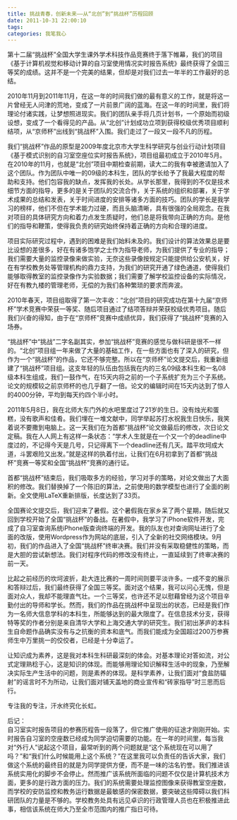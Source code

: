 ```yaml
---
title: 挑战青春，创新未来——从“北创”到“挑战杯”历程回顾
date: 2011-10-31 22:00:10
tags:
categories: 我笔我心
---
```


第十二届“挑战杯”全国大学生课外学术科技作品竞赛终于落下帷幕，我们的项目《基于计算机视觉和移动计算的自习室使用情况实时报告系统》最终获得了全国三等奖的成绩。这并不是一个完美的结果，但却是对我们过去一年半的工作最好的总结。

2010年11月到2011年11月，在这一年的时间我们做的最有意义的工作，就是将这一片曾经无人问津的荒地，变成了一片前景广阔的蓝海。在这一年的时间里，我们将理论付诸实践，让梦想照进现实。我们的团队亲手将几页计划书，一个原始而初级设想，变成了一个看得见的产品。从“北创”计划成功立项到获得校级优秀项目顺利结项，从“京师杯”出线到“挑战杯”入围。我们走过了一段又一段不凡的历程。 

<!--more-->

我们“挑战杯”作品的原型是2009年度北京市大学生科学研究与创业行动计划项目《基于模式识别的自习室空座位实时报告系统》，项目组最初成立于2010年5月。在2010年的11月，也就是“北创”项目中期检查前期，读大二的我有幸被邀请加入了这个团队。作为团队中唯一的09级的本科生，团队的学长给予了我最大程度的帮助和支持。他们包容我的缺点，发挥我的长处。从学长那里，我得到的不仅是技术细节方面的指导，更多的是关于团队的交流合作，关于系统的组织和部署，关于学术成果的总结和发表，关于时间进度的安排等诸多方面的技巧。团队的学长是我学习的榜样，他们不但在学术能力过硬，而且头脑清晰，具有很强的全局观念。在我对项目的具体研究方向和着力点发生质疑时，他们总是将我带向正确的方向。是他们的指导和鞭策，使得我负责的研究始终保持着正确的方向和合理的进度。

项目实际研究过程中，遇到的困难是我们始料未及的。我们设计的算法效果总是要比设想的差很多，好在有诸多饱学之士作为指导老师，为我们提供了专业的指导；我们需要大量的监控录像来做实验，无奈这些录像按规定只能提供给公安机关，好在有学校教务处等管理机构的鼎力支持，为我们的研究开通了绿色通道，使得我们能够取得教室的监控录像作为实验数据；我们需要了解学校监控设备的实际情况，好在有教九楼的管理老师，无偿的为我们各种繁琐的要求而奔波。

2010年春天，项目组取得了第一次丰收：“北创”项目的研究成功在第十九届“京师杯”学术竞赛中荣获一等奖、随后项目通过了结项答辩并荣获校级优秀项目。随后我们兴奋的得知，由于在“京师杯”竞赛中成绩优异，我们获得了“挑战杯”竞赛的入场券。

“挑战杯”中“挑战”二字名副其实，参加“挑战杯”竞赛的感觉与做科研是很不一样的。“北创”项目组一年来做了大量的基础工作，在一些方面也有了深入的研究，但作为一个“挑战杯”的作品，它还不够完整。所以在“京师杯”论文提交后，我重新组建了“挑战杯”项目组。这支年轻的队伍由包括我在内的三名09级本科生和一名08级本科生组成，我们一鼓作气，在15天内将之前的一个子系统扩充为三个子系统。论文的规模较之前京师杯的也几乎翻了一倍。论文的编辑时间在15天内达到了惊人的4000分钟，平均到每天约四个半小时。

2011年5月8日，我在北师大东门外的水吧里度过了21岁的生日。没有烛光和蛋糕，没有歌声和佳肴。我们埋在一堆文献中，同学举起苏打水祝我生日快乐，我笑着说不要撒到电脑上。这一天我们在为首都“挑战杯”论文做最后的修改，次日论文定稿。我在人人网上有这样一条状态：“学术人生就是在一个又一个的deadline中度过的，不记得今天是几号，只记得离下一个deadline还有几天。踏平坎坷成大道，斗罢艰险又出发。”就是这样的执着付出，让我们在6月初拿到了首都“挑战杯”竞赛一等奖和全国“挑战杯”竞赛的通行证。

首都“挑战杯”结束后，我们吸取多方的经验，学习对手的策略，对论文做出了大面积的修改。我们替换掉了一个陈旧的算法，之前使用的数学模型也进行了全面的刷新。全文使用LaTeX重新排版，长度达到了33页。

全国赛论文提交后，我们迎来了暑假。这个暑假我在家乡呆了两个星期，随后就又回到学校开始了全国“挑战杯”的备战。在暑假中，我学习了iPhone软件开发，完成了自习室查询系统iPhone版查询终端的开发。我的队友也对查询网址进行了全面的改版，使用Wordpress作为网站的底层，引入了全新的社交网络模块。9月初，我们的作品进入了全国“挑战杯”终审决赛。我们并没有采取稳健性的策略，而是大胆的尝试新想法。我们对程序代码的修改没有终止，一直延续到了终审决赛的前一天。

比起之前经历的坎坷波折，赴大连比赛的一周时间则要平淡许多。一成不变的展示和答辩过后，我们最终获得了全国三等奖。面对这个结果，我可以问心无愧，但是面对众人，我却不能理直气壮。一个三等奖，也许还不足以慰藉曾经为这个项目辛勤付出的导师和学长。然而，我们的作品在挑战杯中呈现出的状态，已经是我们作为一名师大信息学科的本科生，所能够达到的最大限度了。在信息技术分支，获得特等奖的作者分别是来自清华大学和上海交通大学的研究生。我们初出茅庐的本科生自命题作品确实没有与之抗衡的资本和底气。而我们能成为全国超过200万参赛师生中万里挑一的佼佼者，已经是十分幸运了。

让知识成为素养，这是我对本科生科研最深刻的体会。对基本理论对答如流，对公式定理熟稔于心，这是知识的体现。而能够用理论知识解释生活中的现象，乃至解决实际生产生活中的问题，则是素养的体现。是科学素养，让我们面对“食盐防辐射”的谣言时不为所动，让我们面对铺天盖地的商业宣传和“砖家指导”时三思而后行。

专注我的专注，汗水终究化长虹。

后记：  
自习室实时报告项目的参赛历程告一段落了，但它推广使用的征途才刚刚开始。实时报告自习室的空座数已经成为同学迫切需要的功能。在一年的时间里，每当我对“外行人”说起这个项目，最常听到的两个问题就是“这个系统现在可以用了吗？”和“我们什么时候能用上这个系统？”在这里我可以负责任的告诉大家，我们做这个系统的最终目的就是为同学提供方便，而不是一味的沽名钓誉。我们推进该系统实用化的脚步不会停止。然而推广该系统所面临的问题不仅仅是计算机技术方面，更多的是行政方面的压力。我们的系统需要处理监控图像来获得教室空座数，而学校的安防监控和教务运行数据是最敏感的保密数据，要突破这些障碍以我们科研团队的力量是不够的。学校教务处具有远见卓识的行政管理人员也在积极推进此事，相信该系统在师大乃至全市范围内的推广指日可待。
